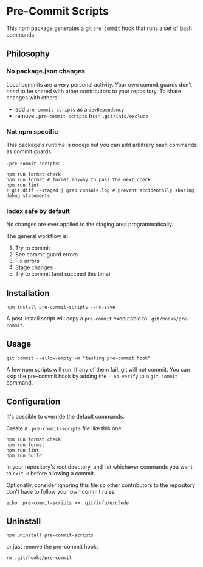 # Pre-Commit Scripts

This npm package generates a git `pre-commit` hook that runs a set of bash commands.

## Philosophy

### No package.json changes

Local commits are a very personal activity. Your own commit guards don't _need_ to be shared with other contributors to your repository. To share changes with others:

- add `pre-commit-scripts` as a `devDependency`
- remove `.pre-commit-scripts` from `.git/info/exclude`

### Not npm specific

This package's runtime is nodejs but you can add arbitrary bash commands as commit guards:

`.pre-commit-scripts`: 

```
npm run format:check
npm run format # format anyway to pass the next check
npm run lint
! git diff --staged | grep console.log # prevent accidentally sharing debug statements
```

### Index safe by default

No changes are ever applied to the staging area programmatically.

The general workflow is:

1. Try to commit
2. See commit guard errors
3. Fix errors
4. Stage changes
5. Try to commit (and succeed this time)

## Installation

```
npm install pre-commit-scripts --no-save
```

A post-install script will copy a `pre-commit` executable to `.git/hooks/pre-commit`.

## Usage

```
git commit --allow-empty -m "testing pre-commit hook"
```

A few npm scripts will run. If any of them fail, git will not
commit. You can skip the pre-commit hook by adding the `--no-verify` to a `git commit` command.

## Configuration

It's possible to override the default commands.

Create a `.pre-commit-scripts` file like this one:

```
npm run format:check
npm run format
npm run lint
npm run build
```

in your repository's root directory, and list whichever commands you want to `exit 0` before allowing a commit.

Optionally, consider ignoring this file so other contributors to the repository don't have to follow your own commit rules:

```
echo .pre-commit-scripts >> .git/info/exclude
```

## Uninstall

```
npm uninstall pre-commit-scripts
```

or just remove the pre-commit hook:

```
rm .git/hooks/pre-commit
```